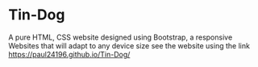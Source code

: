 # Tin-Dog
A pure HTML, CSS website designed using Bootstrap, a responsive Websites that will adapt to any device size
see the website using the link  https://paul24196.github.io/Tin-Dog/
